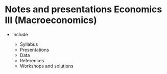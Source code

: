 # Notes and presentations Economics III (Macroeconomics)

- Include 
  
  + Syllabus
  + Presentations
  + Data
  + References
  + Workshops and solutions

